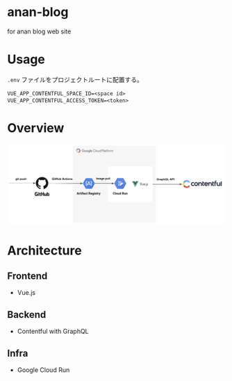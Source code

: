 # anan-blog
for anan blog web site

# Usage
`.env` ファイルをプロジェクトルートに配置する。

```
VUE_APP_CONTENTFUL_SPACE_ID=<space id>
VUE_APP_CONTENTFUL_ACCESS_TOKEN=<token>
```

# Overview

![Overview](overview.png "overview")

# Architecture

## Frontend

- Vue.js

## Backend

- Contentful with GraphQL

## Infra

- Google Cloud Run